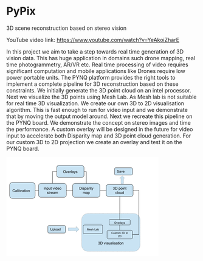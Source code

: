 # PyPix
3D scene reconstruction based on stereo vision

YouTube video link: https://www.youtube.com/watch?v=YeAkoiZharE

In this project we aim to take a step towards real time generation of 3D vision data.
This has huge application in domains such drone mapping, real time photogrammetry, AR/VR etc. 
Real time processing of video requires significant computation and mobile applications like Drones require low power portable units. 
The PYNQ platform provides the right tools to implement a complete pipeline for 3D reconstruction based on these constraints. 
We initially generate the 3D point cloud on an intel processor. Next we visualize the 3D points using Mesh Lab.
As Mesh lab is  not suitable for real time 3D visualization. We create our own 3D to 2D visualisation algorithm.
This is fast enough to run for video input and we demonstrate that by moving the output model around.
Next we recreate this pipeline on the PYNQ board. We demonstrate the concept on stereo images and time the performance. 
A custom overlay will be designed in the future for video input to accelerate both Disparity map and 3D point cloud generation.
For our custom 3D to 2D projection we create an overlay and test it on the PYNQ board. 

![design_flow](https://github.com/smpis/PyPix/blob/master/images/design_flow.PNG)
